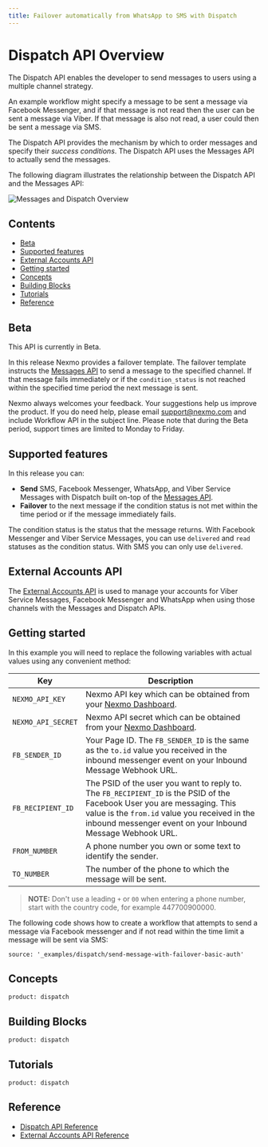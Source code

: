```yaml
---
title: Failover automatically from WhatsApp to SMS with Dispatch
---
```


# Dispatch API Overview

The Dispatch API enables the developer to send messages to users using a multiple channel strategy.

An example workflow might specify a message to be sent a message via Facebook Messenger, and if that message is not read then the user can be sent a message via Viber. If that message is also not read, a user could then be sent a message via SMS.

The Dispatch API provides the mechanism by which to order messages and specify their _success conditions_. The Dispatch API uses the Messages API to actually send the messages.

The following diagram illustrates the relationship between the Dispatch API and the Messages API:

![Messages and Dispatch Overview](/assets/images/messages-dispatch-overview.png)

## Contents

* [Beta](#beta)
* [Supported features](#supported-features)
* [External Accounts API](#external-accounts-api)
* [Getting started](#getting-started)
* [Concepts](#concepts)
* [Building Blocks](#building-blocks)
* [Tutorials](#tutorials)
* [Reference](#reference)

## Beta

This API is currently in Beta.

In this release Nexmo provides a failover template. The failover template instructs the [Messages API](/messages/overview) to send a message to the specified channel. If that message fails immediately or if the `condition_status` is not reached within the specified time period the next message is sent.

Nexmo always welcomes your feedback. Your suggestions help us improve the product. If you do need help, please email [support@nexmo.com](mailto:support@nexmo.com) and include Workflow API in the subject line. Please note that during the Beta period, support times are limited to Monday to Friday.

## Supported features

In this release you can:

* **Send** SMS, Facebook Messenger, WhatsApp, and Viber Service Messages with Dispatch built on-top of the [Messages API](/messages/overview).
* **Failover** to the next message if the condition status is not met within the time period or if the message immediately fails.

The condition status is the status that the message returns. With Facebook Messenger and Viber Service Messages, you can use `delivered` and `read` statuses as the condition status. With SMS you can only use `delivered`.

## External Accounts API

The [External Accounts API](/api/external-accounts) is used to manage your accounts for Viber Service Messages, Facebook Messenger and WhatsApp when using those channels with the Messages and Dispatch APIs.

## Getting started

In this example you will need to replace the following variables with actual values using any convenient method:

Key | Description
-- | --
`NEXMO_API_KEY` | Nexmo API key which can be obtained from your [Nexmo Dashboard](https://dashboard.nexmo.com).
`NEXMO_API_SECRET` | Nexmo API secret which can be obtained from your [Nexmo Dashboard](https://dashboard.nexmo.com).
`FB_SENDER_ID` | Your Page ID. The `FB_SENDER_ID` is the same as the `to.id` value you received in the inbound messenger event on your Inbound Message Webhook URL.
`FB_RECIPIENT_ID` | The PSID of the user you want to reply to. The `FB_RECIPIENT_ID` is the PSID of the Facebook User you are messaging. This value is the `from.id` value you received in the inbound messenger event on your Inbound Message Webhook URL.
`FROM_NUMBER` | A phone number you own or some text to identify the sender.
`TO_NUMBER` | The number of the phone to which the message will be sent.

> **NOTE:** Don't use a leading `+` or `00` when entering a phone number, start with the country code, for example 447700900000.

The following code shows how to create a workflow that attempts to send a message via Facebook messenger and if not read within the time limit a message will be sent via SMS:

```building_blocks
source: '_examples/dispatch/send-message-with-failover-basic-auth'
```

## Concepts

```concept_list
product: dispatch
```

## Building Blocks

```building_block_list
product: dispatch
```

## Tutorials

```tutorials
product: dispatch
```

## Reference

* [Dispatch API Reference](/api/dispatch)
* [External Accounts API Reference](/api/external-accounts)
